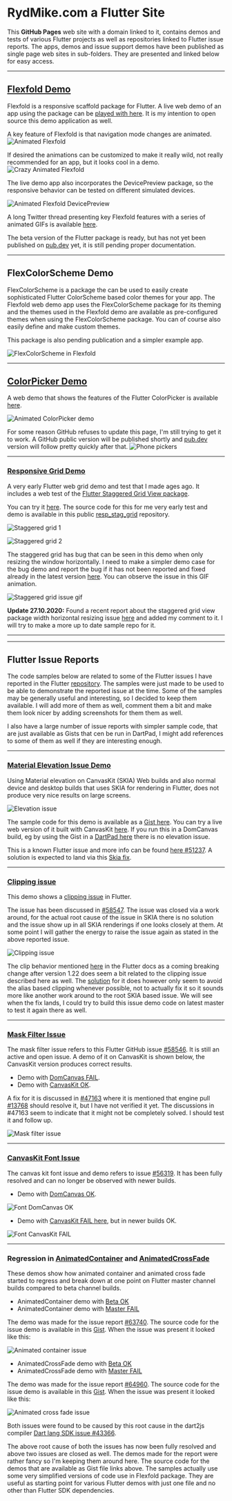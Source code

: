 # RydMike.com a Flutter Site

This **GitHub Pages** web site with a domain linked to it, contains demos and tests of various Flutter projects as well as repositories linked to Flutter issue reports. The apps, demos and issue support demos have been published as single page web sites in sub-folders. They are presented and linked below for easy access.

---

## [Flexfold Demo](http://rydmike.com/demoflexfold)

Flexfold is a responsive scaffold package for Flutter. A live web demo of an app using the package can be [played with here](http://rydmike.com/demoflexfold). It is my intention to open source this demo application as well.

A key feature of Flexfold is that navigation mode changes are animated.
![Animated Flexfold](/assets/FelxfoldDemo01.gif)

If desired the animations can be customized to make it really wild, not really recommended for an app, but it looks cool in a demo.
![Crazy Animated Flexfold](/assets/FelxfoldWinCrazyAnim.gif)

The live demo app also incorporates the DevicePreview package, so the responsive behavior can be tested on different simulated devices.

![Animated Flexfold DevicePreview](/assets/WithDevPreview3.gif)

A long Twitter thread presenting key Flexfold features with a series of animated GIFs is available [here](https://twitter.com/RydMike/status/1308281235723055107?s=20).


The beta version of the Flutter package is ready, but has not yet been published on [pub.dev](https://pub.dev) yet, it is still pending proper documentation.

---

## FlexColorScheme Demo

FlexColorScheme is a package the can be used to easily create sophisticated Flutter ColorScheme based color themes for your app.
The Flexfold web demo app uses the FlexColorScheme package for its theming and the themes used in the Flexfold demo are available as pre-configured themes when using the FlexColorScheme package. You can of course also easily define and make custom themes.

This package is also pending publication and a simpler example app.

![FlexColorScheme in Flexfold](/assets/FoldTheme1.gif)

---

## [ColorPicker Demo](http://rydmike.com/pickerdemo)

A web demo that shows the features of the Flutter ColorPicker is available [here](http://rydmike.com/pickerdemo).

![Animated ColorPicker demo](/assets/ColorPickerWeb.gif)

For some reason GitHub refuses to update this page, I'm still trying to get it to work. A GitHub public version will be published shortly and [pub.dev](https://pub.dev) version will follow pretty quickly after that.
![Phone pickers](/assets/pickers.png)

---

### [Responsive Grid Demo](http://rydmike.com/gridtest)
A very early Flutter web grid demo and test that I made ages ago. It includes a web test of the [Flutter Staggered Grid View package](https://pub.dev/packages/flutter_staggered_grid_view).

You can try it [here](http://rydmike.com/gridtest/#/). The source code for this for me very early test and demo is available in this public [resp_stag_grid](https://github.com/rydmike/resp_stag_grid) repository.

![Staggered grid 1](/assets/stag_grid1.png)

![Staggered grid 2](/assets/stag_grid2.png)

The staggered grid has bug that can be seen in this demo when only resizing the window horizontally. I need to make a simpler demo case for the bug demo and report the bug if it has not been reported and fixed already in the latest version [here](https://github.com/letsar/flutter_staggered_grid_view). You can observe the issue in this GIF animation.

![Staggered grid issue gif](/assets/StagGridIssueDemo1.gif)

**Update 27.10.2020:** Found a recent report about the staggered grid view package width horizontal resizing issue [here](https://github.com/letsar/flutter_staggered_grid_view/issues/138) and added my comment to it. I will try to make a more up to date sample repo for it.


---
---

## Flutter Issue Reports

The code samples below are related to some of the Flutter issues I have reported in the Flutter [repository](https://github.com/flutter/flutter/issues). The samples were just made to be used to be able to demonstrate the reported issue at the time. Some of the samples may be generally useful and interesting, so I decided to keep them available. I will add more of them as well, comment them a bit and make them look nicer by adding screenshots for them them as well.

I also have a large number of issue reports with simpler sample code, that are just available as Gists that cen be run in DartPad, I might add references to some of them as well if they are interesting enough.

---

### [Material Elevation Issue Demo](https://rydmike.com/elevation)

Using Material elevation on CanvasKit (SKIA) Web builds and also normal device and desktop builds that uses SKIA for rendering in Flutter, does not produce very nice results on large screens.

![Elevation issue](/assets/elevation_issue.png)

The sample code for this demo is available as a [Gist here](https://gist.github.com/rydmike/145828269bd8d24ee9c44a9df26ec7fb). You can try a live web version of it built with CanvasKit [here](https://rydmike.com/elevation). If you run this in a DomCanvas build, eg by using the Gist in a [DartPad here](https://dartpad.dartlang.org/145828269bd8d24ee9c44a9df26ec7fb) there is no elevation issue.

This is a known Flutter issue and more info can be found [here #51237](https://github.com/flutter/flutter/issues/51237). A solution is expected to land via this [Skia fix](https://bugs.chromium.org/p/skia/issues/detail?id=10781).

---

### [Clipping issue](https://rydmike.com/clipissue/#/)

This demo shows a [clipping issue](https://rydmike.com/clipissue/#/) in Flutter.

The issue has been discussed in [#58547](https://github.com/flutter/flutter/issues/58547). The issue was closed via a work around, for the actual root cause of the issue in SKIA there is no solution and the issue show up in all SKIA renderings if one looks closely at them. At some point I will gather the energy to raise the issue again as stated in the above reported issue.

![Clipping issue](/assets/FlutterClippingIssue.png)

The clip behavior mentioned [here](https://flutter.dev/docs/release/breaking-changes) in the Flutter docs as a coming breaking change after version 1.22 does seem a bit related to the clipping issue described here as well. The [solution](https://github.com/flutter/flutter/issues/18057) for it does however only seem to avoid the alias based clipping whenever possible, not to actually fix it so it sounds more like another work around to the root SKIA based issue. We will see when the fix lands, I could try to build this issue demo code on latest master to test it again there as well.

---

### [Mask Filter Issue](https://rydmike.com/maskfilterskia)

The mask filter issue refers to this Flutter GitHub issue [#58546](https://github.com/flutter/flutter/issues/58546). It is still an active and open issue. A demo of it on CanvasKit is shown below, the CanvasKit version produces correct results.

* Demo with [DomCanvas FAIL](https://rydmike.com/maskfilterdom/).
* Demo with [CanvasKit OK](https://rydmike.com/maskfilterskia).

A fix for it is discussed in [#47163](https://github.com/flutter/flutter/issues/47163) where it is mentioned that engine pull [#13768](https://github.com/flutter/engine/pull/13768) should resolve it, but I have not verified it yet. The discussions in #47163 seem to indicate that it might not be completely solved. I should test it and follow up.

![Mask filter issue](/assets/MaskFilterIssue.png)

---

### [CanvasKit Font Issue](https://rydmike.com/fontissue/canvaskit/#/demo3)

The canvas kit font issue and demo refers to issue [#56319](https://github.com/flutter/flutter/issues/56319). It has been fully resolved and can no longer be observed with newer builds.

* Demo with [DomCanvas OK](https://rydmike.com/fontissue/domcanvas/#/demo3).

![Font DomCanvas OK](/assets/FontDomCanvasOK.png)

* Demo with [CanvasKit FAIL here](https://rydmike.com/fontissue/canvaskit/#/demo3), but in newer builds OK.

![Font CanvasKit FAIL](/assets/FontCanvasKitFAIL.png)


---

### Regression in [AnimatedContainer](https://rydmike.com/animatedcontainermaster/#/) and [AnimatedCrossFade](https://rydmike.com/animatedcrossfademaster/#/)

These demos show how animated container and animated cross fade started to regress and break down at one point on Flutter master channel builds compared to beta channel builds.

* AnimatedContainer demo with [Beta OK](https://rydmike.com/animatedcontainerbeta/#/)
* AnimatedContainer demo with [Master FAIL](https://rydmike.com/animatedcontainermaster/#/)

The demo was made for the issue report [#63740](https://github.com/flutter/flutter/issues/63740). The source code for the issue demo is available in this [Gist](https://gist.github.com/rydmike/2e8e6a4cc9126dbe6f95e81e674f6d6b). When the issue was present it looked like this:

![Animated container issue](/assets/AnimatedContainerIssueDemo.gif)

* AnimatedCrossFade demo with [Beta OK](https://rydmike.com/animatedcrossfadebeta/#/)
* AnimatedCrossFade demo with [Master FAIL](https://rydmike.com/animatedcrossfademaster/#/)

The demo was made for the issue report [#64960](https://github.com/flutter/flutter/issues/64960). The source code for the issue demo is available in this [Gist](https://gist.github.com/rydmike/2a3efd05ba677fe98f65771c4e1fa62e). When the issue was present it looked like this:

![Animated cross fade issue](/assets/AnimatedCrossFadeIssue.gif)

Both issues were found to be caused by this root cause in the dart2js compiler [Dart lang SDK issue #43366](https://github.com/dart-lang/sdk/issues/43366).

The above root cause of both the issues has now been fully resolved and above two issues are closed as well. The demos made for the report were rather fancy so I'm keeping them around here. The source code for the demos that are available as Gist file links above. The samples actually use some very simplified versions of code use in Flexfold package. They are useful as starting point for various Flutter demos with just one file and no other than Flutter SDK dependencies.
